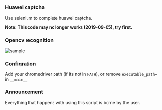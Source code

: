 ### Huawei captcha
Use selenium to complete huawei captcha.

**Note: This code may no longer works (2019-09-05), try first.**

### Opencv recognition
![sample](https://ae01.alicdn.com/kf/Hc40b2bdf13554771922e4fe18dd131e8c.jpg)

### Configration
Add your chromedriver path (if its not in `PATH`), or remove `executable_path=` in `__main__`

### Announcement
Everything that happens with using this script is borne by the user.
